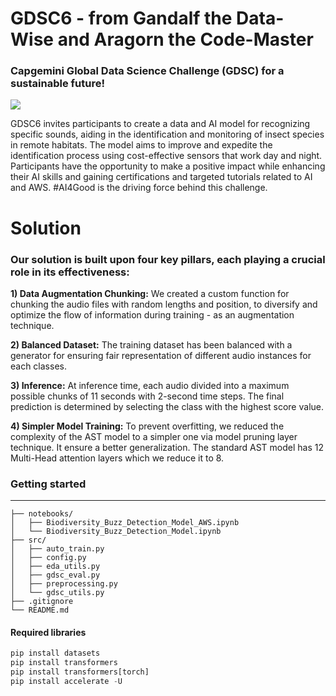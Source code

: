 # GDSC6 - from Gandalf the Data-Wise and Aragorn the Code-Master

### Capgemini Global Data Science Challenge (GDSC) for a sustainable future!

![](https://gdsc.ce.capgemini.com/static/main_banner-13308435f9f145ca94c843a0a8fc4869.png)

GDSC6 invites participants to create a data and AI model for recognizing specific sounds, aiding in the identification and monitoring of insect species in remote habitats. The model aims to improve and expedite the identification process using cost-effective sensors that work day and night. Participants have the opportunity to make a positive impact while enhancing their AI skills and gaining certifications and targeted tutorials related to AI and AWS. #AI4Good is the driving force behind this challenge.


# Solution
### Our solution is built upon four key pillars, each playing a crucial role in its effectiveness:

**1) Data Augmentation Chunking:** We created a custom function for chunking the audio files with random lengths and position, to diversify and optimize the flow of information during training - as an augmentation technique.

**2) Balanced Dataset:** The training dataset has been balanced with a generator for ensuring fair representation of different audio instances for each classes.

**3) Inference:** At inference time, each audio divided into a maximum possible chunks of 11 seconds with 2-second time steps. The final prediction is determined by selecting the class with the highest score value.

**4) Simpler Model Training:** To prevent overfitting, we reduced the complexity of the AST model to a simpler one via model pruning layer technique. It ensure a better generalization. The standard AST model has 12 Multi-Head attention layers which we reduce it to 8.

### Getting started
____________________
```
├── notebooks/
│   ├── Biodiversity_Buzz_Detection_Model_AWS.ipynb
│   └── Biodiversity_Buzz_Detection_Model.ipynb
├── src/
│   ├── auto_train.py
│   ├── config.py
│   ├── eda_utils.py 
│   ├── gdsc_eval.py
│   ├── preprocessing.py 
│   └── gdsc_utils.py 
├── .gitignore
└── README.md
```
#### Required libraries
```python
pip install datasets
pip install transformers
pip install transformers[torch]
pip install accelerate -U
```
